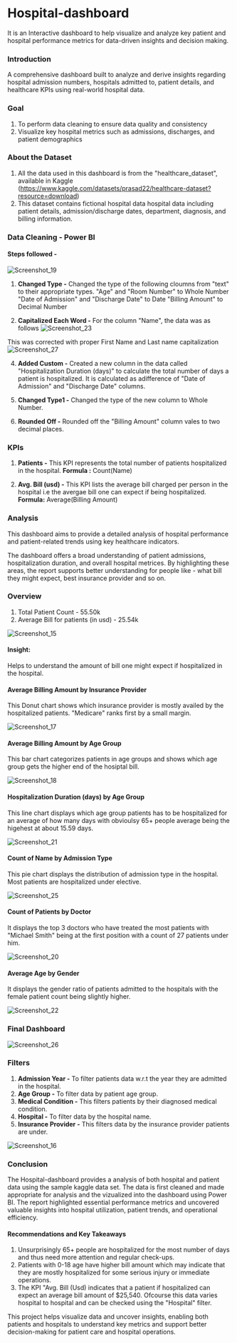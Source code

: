 # Hospital-dashboard
It is an Interactive dashboard to help visualize and analyze key patient and hospital performance metrics for data-driven insights and decision making.

### Introduction
A comprehensive dashboard built to analyze and derive insights regarding hospital admission numbers, hospitals admitted to, patient details, and healthcare KPIs using real-world hospital data.

### Goal 
1. To perform data cleaning to ensure data quality and consistency
3. Visualize key hospital metrics such as admissions, discharges, and patient demographics

### About the Dataset
1. All the data used in this dashboard is from the "healthcare_dataset", available in Kaggle (https://www.kaggle.com/datasets/prasad22/healthcare-dataset?resource=download)
3. This dataset contains fictional hospital data hospital data including patient details, admission/discharge dates, department, diagnosis, and billing information.

### Data Cleaning - Power BI

#### Steps followed - 
![Screenshot_19](https://github.com/user-attachments/assets/68a3c8b0-f08c-4d81-bc67-4d277fc8876f)


1. **Changed Type -** Changed the type of the following cloumns from "text" to their appropriate types.
  "Age" and "Room Number" to Whole Number
  "Date of Admission" and "Discharge Date" to Date
  "Billing Amount" to Decimal Number

2. **Capitalized Each Word -** For the column "Name", the data was as follows
![Screenshot_23](https://github.com/user-attachments/assets/79925f66-9112-4600-b1ee-5e5be1c08f29)

This was corrected with proper First Name and Last name capitalization
![Screenshot_27](https://github.com/user-attachments/assets/73e70a7e-7cd2-4e23-979f-10ee8444fba4)

4. **Added Custom -** Created a new column in the data called "Hospitalization Duration (days)" to calculate the total number of days a patient is hospitalized. It is calculated as adifference of "Date of Admission" and "Discharge Date" columns.
  
5. **Changed Type1 -** Changed the type of the new column to Whole Number.

6. **Rounded Off -** Rounded off the "Billing Amount" column vales to two decimal places.

### KPIs 
1. **Patients -** This KPI represents the total number of patients hospitalized in the hospital.
   **Formula :** Count(Name)
   
2. **Avg. Bill (usd) -** This KPI lists the average bill charged per person in the hospital i.e the avergae bill one can expect if being hospitalized.
   **Formula:** Average(Billing Amount)
   
### Analysis
This dashboard aims to provide a detailed analysis of hospital performance and patient-related trends using key healthcare indicators.

The dashboard offers a broad understanding of patient admissions, hospitalization duration, and overall hospital metrices. By highlighting these areas, the report supports better understanding for people like - what bill they might expect, best insurance provider and so on.

### Overview 

1. Total Patient Count - 55.50k
2. Average Bill for patients (in usd) - 25.54k

![Screenshot_15](https://github.com/user-attachments/assets/17b7424c-6248-4c80-99ea-a29e150d69b6)

#### Insight:
Helps to understand the amount of bill one might expect if hospitalized in the hospital.

#### Average Billing Amount by Insurance Provider

This Donut chart shows which insurance provider is mostly availed by the hospitalized patients. "Medicare" ranks first by a small margin.

![Screenshot_17](https://github.com/user-attachments/assets/20c663be-3616-4081-83fa-bfa1adfc918d)

#### Average Billing Amount by Age Group

This bar chart categorizes patients in age groups and shows which age group gets the higher end of the hosiptal bill.

![Screenshot_18](https://github.com/user-attachments/assets/50c0e8ac-0e88-4817-81cc-f4b4ffb335cb)

#### Hospitalization Duration (days) by Age Group

This line chart displays which age group patients has to be hospitalized for an average of how many days with obvioulsy 65+ people average being the higehest at about 15.59 days.

![Screenshot_21](https://github.com/user-attachments/assets/3a242b92-c38f-4bfe-a0e2-1a1a8d883399)


#### Count of Name by Admission Type

This pie chart displays the distribution of admission type in the hospital. Most patients are hospitalized under elective.

![Screenshot_25](https://github.com/user-attachments/assets/bceca7d3-d4ef-4deb-acad-96f44adb1ff4)

#### Count of Patients by Doctor

It displays the top 3 doctors who have treated the most patients with "Michael Smith" being at the first position with a count of 27 patients under him.

![Screenshot_20](https://github.com/user-attachments/assets/d51c361b-1471-4266-ae49-51ad68a63a25)

#### Average Age by Gender

It displays the gender ratio of patients admitted to the hospitals with the female patient count being slightly higher.

![Screenshot_22](https://github.com/user-attachments/assets/047e1c66-aafc-441c-a200-87db84c3ae9a)

### Final Dashboard 

![Screenshot_26](https://github.com/user-attachments/assets/523d2318-e28c-444c-aaf5-99267889773f)

### Filters 
1. **Admission Year -** To filter patients data w.r.t the year they are admitted in the hospital.
2. **Age Group -** To filter data by patient age group.
3. **Medical Condition -** This filters patients by their diagnosed medical condition.
4. **Hospital -** To filter data by the hospital name.
5. **Insurance Provider -**  This filters data by the insurance provider patients are under.

![Screenshot_16](https://github.com/user-attachments/assets/30d03354-8718-4573-bb48-0824b0cf1cd3)


### Conclusion 

The Hospital-dashboard provides a analysis of both hospital and patient data using the sample kaggle data set. The data is first cleaned and made appropriate for analysis and the vizualized into the dashboard using Power BI. The report highlighted essential performance metrics and uncovered valuable insights into hospital utilization, patient trends, and operational efficiency.

#### Recommendations and Key Takeaways

1. Unsurprisingly 65+ people are hospitalized for the most number of days and thus need more attention and regular check-ups.
2. Patients with 0-18 age have higher bill amount which may indicate that they are mostly hospitalized for some serious injury or immediate operations.
3. The KPI "Avg. Bill (Usd) indicates that a patient if hospitalized can expect an average bill amount of $25,540. Ofcourse this data varies hospital to hospital and can be checked using the "Hospital" filter.

This project helps visualize data and uncover insights, enabling both patients and hospitals to understand key metrics and support better decision-making for patient care and hospital operations.
